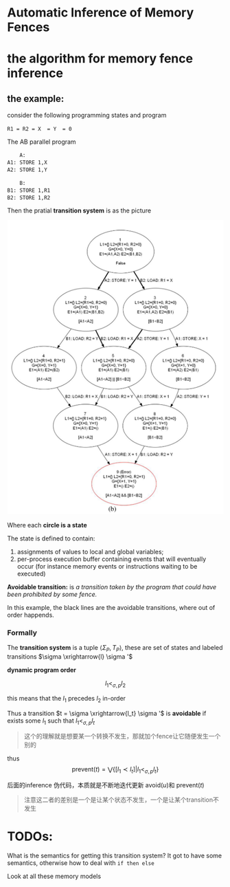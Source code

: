 # Automatic Inference of Memory Fences

# the algorithm for memory fence inference

## the example:
consider the following programming states and program

`R1 = R2 = X  = Y  = 0`

The AB parallel program
```txt
    A:
A1: STORE 1,X
A2: STORE 1,Y
```

```txt
    B:
B1: STORE 1,R1
B2: STORE 1,R2
```

Then the pratial **transition system** is as the picture



![](pics/2019-11-13-23-23-46.png)

Where each **circle is a state**

The state is defined to contain:
1. assignments of values to local and global variables; 
2. per-process execution buffer containing events that will eventually occur (for instance memory events or instructions waiting to be executed)

**Avoidable transition:** is *a transition taken by the program that could have been prohibited by some fence.* 

In this example, the black lines are the avoidable transitions, where out of order happends.

### **Formally**

The **transition system** is a tuple $\langle \Sigma _{P} , T_{P}  \rangle$, these are set of states and labeled transitions $\sigma \xrightarrow{l} \sigma '$

**dynamic program order**

$$
l_{1} <_{\sigma ,p} l_{2} 
$$

this means that the $l_{1}$ precedes $l_{2}$ in-order 


Thus a transition $t = \sigma \xrightarrow{l_t} \sigma '$ is **avoidable** if exists some $l_{1}$ such that $l_{1} <_{\sigma ,p} l_{t}$

> 这个的理解就是想要某一个转换不发生，那就加个fence让它随便发生一个别的

thus
$$
\text{prevent}(t) = \bigvee\left\{\left[l_{1} \prec l_{t}\right] | l_{1}<_{\sigma, p} l_{t}\right\}
$$

后面的inference 伪代码，本质就是不断地迭代更新 $\text{avoid}(u)$和 $\text{prevent}(t)$

> 注意这二者的差别是一个是让某个状态不发生，一个是让某个transition不发生

# TODOs:

What is the semantics for getting this transition system? It got to have some semantics, otherwise how to deal with `if then else`

Look at all these memory models